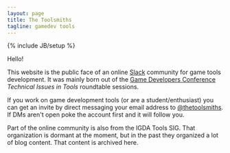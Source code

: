 ```yaml
---
layout: page
title: The Toolsmiths
tagline: gamedev tools
---
```

{% include JB/setup %}

Hello!

This website is the public face of an online [Slack](https://thetoolsmiths.slack.com) community for game tools development. It was mainly born out of the [Game Developers Conference](https://gdconf.com) _Technical Issues in Tools_ roundtable sessions.

If you work on game development tools (or are a student/enthusiast) you can get an invite by direct messaging your email address to [@thetoolsmiths](https://twitter.com/thetoolsmiths).  If DMs aren't open poke the account first and it will follow you.

Part of the online community is also from the IGDA Tools SIG. That organization is dormant at the moment, but in the past they organized a lot of blog content. That content is archived here.

<!-- <ul class="posts">
  {% for post in site.posts %}
    <li><span>{{ post.date | date_to_string }}</span> &raquo; <a href="{{ BASE_PATH }}{{ post.url }}">{{ post.title }}</a></li>
  {% endfor %}
</ul>
 -->